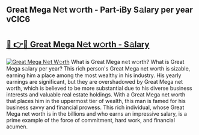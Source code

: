 ## Great Mega N𝚎t w𝚘rth - Part-iBy S𝚊lary per year vCIC6

# <h2><a href="http://gc47vbl.nevu.top/?p=Great+Mega">🔗 👉🔴 Great Mega N𝚎t w𝚘rth - S𝚊lary</a></h2>

[![Great Mega N𝚎t W𝚘rth](https://i.imgur.com/Oavwk0R.jpeg)](http://gc47vbl.nevu.top/?p=Great+Mega)
What is Great Mega n𝚎t w𝚘rth? What is Great Mega s𝚊lary per year?
This rich person's Great Mega net worth is sizable, earning him a place among the most wealthy in his industry. His yearly earnings are significant, but they are overshadowed by Great Mega net worth, which is believed to be more substantial due to his diverse business interests and valuable real estate holdings. With a Great Mega net worth that places him in the uppermost tier of wealth, this man is famed for his business savvy and financial prowess. This rich individual, whose Great Mega net worth is in the billions and who earns an impressive salary, is a prime example of the force of commitment, hard work, and financial acumen.
